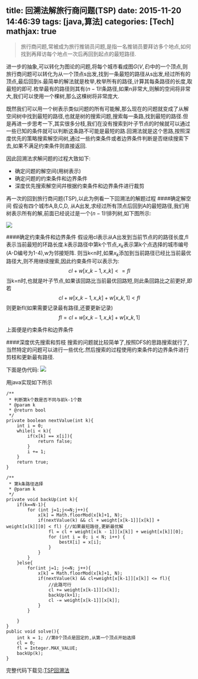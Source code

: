 title: 回溯法解旅行商问题(TSP)
date: 2015-11-20 14:46:39
tags: [java,算法]
categories: [Tech]
mathjax: true
---
> 旅行商问题,常被成为旅行推销员问题,是指一名推销员要拜访多个地点,如何找到再拜访每个地点一次后再回到起点的最短路径.

进一步的抽象,可以转化为图论的问题,将每个城市看成图$G(V,E)$中的一个顶点,则旅行商问题可以转化为从一个顶点s出发,找到一条最短的路径从s出发,经过所有的顶点,最后回到s.最简单的解法就是枚举,枚举所有的路径,计算其每条路径的长度,取最短的即可.枚举最有的路径则其有$(n-1)!$条路径,如果n非常大,则解的空间将非常大,我们可以使用一个棵树,那么这棵树将非常庞大.

既然我们可以用一个树表示类似问题的所有可能解,那么现在的问题就变成了从解空间树中找到最短的路径,也就是树的搜索问题,搜索每一条路,找到最短的路径.但是再进一步思考一下,其实很多分枝,我们在没有搜索到叶子节点的时候就可以通过一些已知的条件就可以判断这条路不可能是最短的路.回溯法就是这个思路,按照深度优先的策略搜索解空间树,通过一些约束条件或者边界条件判断是否继续搜索下去,如果不满足约束条件则直接返回.

<!--more-->

因此回溯法求解问题的过程大致如下:
>
* 确定问题的解空间(用树表示)
* 确定问题的约束条件和边界条件
* 深度优先搜索解空间幷根据约束条件和边界条件进行裁剪

再一次的回到旅行商问题(TSP),以此为例看一下回溯法的解题过程
####确定解空间
假设有四个城市A,B,C,D, 从A出发,求经过所有顶点后回到A的最短路径,我们用树表示所有的解,前面已经说过是一个$(n-1)!$排列树,如下图所示:

![](/images/archive/img_tsp.png)

####确定约束条件和边界条件
假设用cl表示从A出发到当前节点的的路径长度,fl表示当前最短的环路长度.k表示路径中第k个节点,$x_k$表示第k个点选择的城市编号(A-D编号为1-4),w为邻接矩阵.
则当k<n时,如果$x_k$添加到当前路径已经比当前最优路径大,则不用继续搜索,因此约束条件可以表示为:
$$cl+w[x\_{k-1},x\_k] <= fl$$
当k=n时,也就是叶子节点,如果该回路比当前最优回路短,则此条回路比之前更好,即
若
$$cl+w[x\_{k-1},x\_k] + w[x\_k,1] < fl$$
则更新fl(如果需要记录最有路径,还要更新记录)
$$fl = cl+w[x\_{k-1},x\_k] + w[x\_k,1]$$

上面便是约束条件和边界条件

####深度优先搜索和剪枝
搜索的问题就比较简单了,按照DFS的思路搜索就行了,当然特定的问题可以进行一些优化.然后搜索的过程使用约束条件的边界条件进行剪枝和更新最有路径.

下面是伪代码:
![](/images/archive/img_tsp_pseudocode.png)

用java实现如下所示
```
/**
 * 判断第k个数是否不同与前k-1个数
 * @param k
 * @return bool
 */
private boolean nextValue(int k){
    int i = 0;
    while(i < k){
        if(x[k] == x[i]){
            return false;
        }
        i += 1;
    }
    return true;
}

/**
 * 第k条路径选择
 * @param k
 */
private void backUp(int k){
    if(k==N-1){
        for (int j=1;j<=N;j++){
            x[k] = Math.floorMod(x[k]+1, N);
            if(nextValue(k) && cl + weight[x[k-1]][x[k]] + weight[x[k]][0] < fl) {//如果最短路径,更新最优解
                fl = cl + weight[x[k - 1]][x[k]] + weight[x[k]][0];
                for (int i = 0; i < N; i++) {
                    bestX[i] = x[i];
                }
            }
        }
    }else{
        for(int j=1; j<=N; j++){
            x[k] = Math.floorMod(x[k]+1, N);
            if(nextValue(k) && cl+weight[x[k-1]][x[k]] <= fl){
                //此路可行
                cl += weight[x[k-1]][x[k]];
                backUp(k+1);
                cl -= weight[x[k-1]][x[k]];
            }
        }

    }
}
public void solve(){
    int k = 1; //第0个顶点是固定的,从第一个顶点开始选择
    cl = 0;
    fl = Integer.MAX_VALUE;
    backUp(k);
}

```
完整代码下载见:[TSP回溯法](https://github.com/KDF5000/LeetCode/blob/master/java/BackTSP.java)
